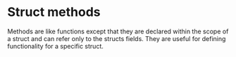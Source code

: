 # Struct methods
Methods are like functions except that they are declared within the scope of a struct and can refer only to the structs fields. They are useful for defining functionality for a specific struct.